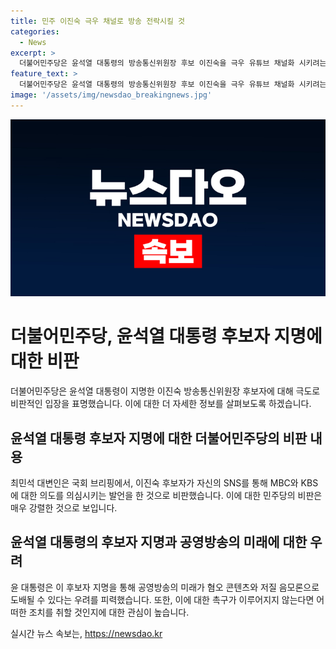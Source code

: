 ```yaml
---
title: 민주 이진숙 극우 채널로 방송 전락시킬 것
categories:
  - News
excerpt: >
  더불어민주당은 윤석열 대통령의 방송통신위원장 후보 이진숙을 극우 유튜브 채널화 시키려는 부적격한 인사로 비판했다. 최민석 대변인은 후보의 과거 SNS 글을 언급하여, 공영방송을 혐오 콘텐츠와 저질 음모론으로 도배시키려는 의도를 비판했다. 윤 대통령에게 후보자 지명을 철회할 것을 촉구했다.
feature_text: >
  더불어민주당은 윤석열 대통령의 방송통신위원장 후보 이진숙을 극우 유튜브 채널화 시키려는 부적격한 인사로 비판했다. 최민석 대변인은 후보의 과거 SNS 글을 언급하여, 공영방송을 혐오 콘텐츠와 저질 음모론으로 도배시키려는 의도를 비판했다. 윤 대통령에게 후보자 지명을 철회할 것을 촉구했다.
image: '/assets/img/newsdao_breakingnews.jpg'
---
```


<p><img src="/assets/img/newsdao_breakingnews.jpg" alt="pcversion 속보" /></p>

<h1 data-ke-size="size26"><b>더불어민주당, 윤석열 대통령 후보자 지명에 대한 비판</b></h1>

<p data-ke-size="size16">더불어민주당은 윤석열 대통령이 지명한 이진숙 방송통신위원장 후보자에 대해 극도로 비판적인 입장을 표명했습니다. 이에 대한 더 자세한 정보를 살펴보도록 하겠습니다.</p>

<h2 data-ke-size="size24"><b>윤석열 대통령 후보자 지명에 대한 더불어민주당의 비판 내용</b></h2>

<p data-ke-size="size16">최민석 대변인은 국회 브리핑에서, 이진숙 후보자가 자신의 SNS를 통해 MBC와 KBS에 대한 의도를 의심시키는 발언을 한 것으로 비판했습니다. 이에 대한 민주당의 비판은 매우 강렬한 것으로 보입니다.</p>

<h2 data-ke-size="size24"><b>윤석열 대통령의 후보자 지명과 공영방송의 미래에 대한 우려</b></h2>

<p data-ke-size="size16">윤 대통령은 이 후보자 지명을 통해 공영방송의 미래가 혐오 콘텐츠와 저질 음모론으로 도배될 수 있다는 우려를 피력했습니다. 또한, 이에 대한 촉구가 이루어지지 않는다면 어떠한 조치를 취할 것인지에 대한 관심이 높습니다.</p>
실시간 뉴스 속보는, <a href="https://newsdao.kr" rel="dofollow">https://newsdao.kr</a>


